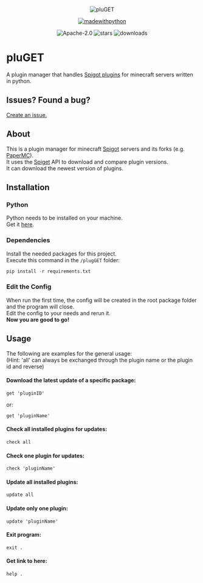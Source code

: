 
<p align="center">
<img src="https://i.ibb.co/JyCxnQn/logoreal.png" alt="pluGET" border="0"></a>
</p>

<p align="center">  
<a href="https://www.python.org/"> <img src="https://forthebadge.com/images/badges/made-with-python.svg" alt="madewithpython" border="0"></a>
</p>

<p align="center">  
<img src="https://img.shields.io/badge/license-Apache--2.0-blue" alt="Apache-2.0" border="0"></a>
<img src="https://img.shields.io/github/stars/Neocky/pluGET?color=yellow" alt="stars" border="0"></a>
<img src="https://img.shields.io/github/downloads/Neocky/pluGET/total" alt="downloads" border="0"></a>
</p>

# pluGET

A plugin manager that handles [Spigot plugins](https://www.spigotmc.org/resources/) for minecraft servers written in python.  

## Issues? Found a bug? 
[Create an issue.](https://github.com/Neocky/pluGET/issues/new/choose)  

## About  
This is a plugin manager for minecraft [Spigot](https://www.spigotmc.org/) servers and its forks (e.g. [PaperMC](https://papermc.io/)).  
It uses the [Spiget](https://spiget.org/) API to download and compare plugin versions.  
It can download the newest version of plugins.

## Installation
### Python
Python needs to be installed on your machine.  
Get it [here](https://www.python.org/downloads/).  
### Dependencies
Install the needed packages for this project.  
Execute this command in the ```/plugGET``` folder:  
```python
pip install -r requirements.txt
```

### Edit the Config
When run the first time, the config will be created in the root package folder and the program will close.  
Edit the config to your needs and rerun it.  
**Now you are good to go!**  

## Usage  
The following are examples for the general usage:  
(Hint: 'all' can always be exchanged through the plugin name or the plugin id and reverse)  
#### Download the latest update of a specific package:  
```
get 'pluginID'
```  
or:    
```
get 'pluginName'
```  
#### Check all installed plugins for updates:  
```
check all
```  
#### Check one plugin for updates:
```
check 'pluginName'
```  
#### Update all installed plugins:  
```
update all
```  
#### Update only one plugin:  
```
update 'pluginName'
```  
#### Exit program:
```
exit .
```
#### Get link to here:
```
help .
```
